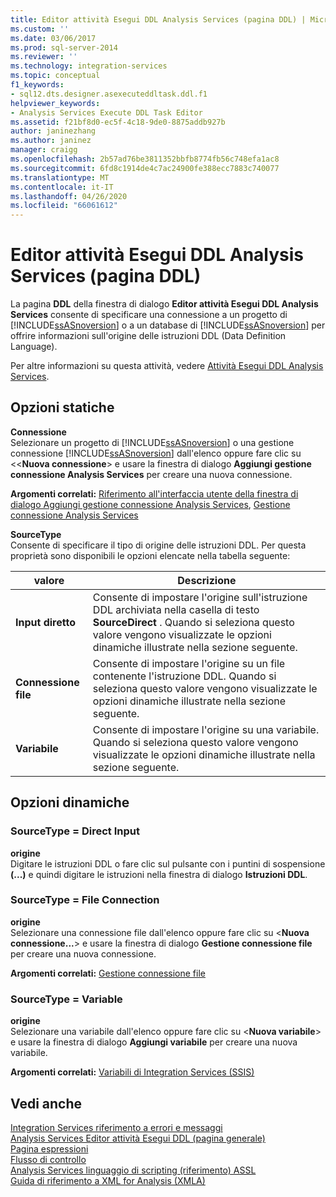 ```yaml
---
title: Editor attività Esegui DDL Analysis Services (pagina DDL) | Microsoft Docs
ms.custom: ''
ms.date: 03/06/2017
ms.prod: sql-server-2014
ms.reviewer: ''
ms.technology: integration-services
ms.topic: conceptual
f1_keywords:
- sql12.dts.designer.asexecuteddltask.ddl.f1
helpviewer_keywords:
- Analysis Services Execute DDL Task Editor
ms.assetid: f21bf8d0-ec5f-4c18-9de0-8875addb927b
author: janinezhang
ms.author: janinez
manager: craigg
ms.openlocfilehash: 2b57ad76be3811352bbfb8774fb56c748efa1ac8
ms.sourcegitcommit: 6fd8c1914de4c7ac24900fe388ecc7883c740077
ms.translationtype: MT
ms.contentlocale: it-IT
ms.lasthandoff: 04/26/2020
ms.locfileid: "66061612"
---
```

# <a name="analysis-services-execute-ddl-task-editor-ddl-page"></a>Editor attività Esegui DDL Analysis Services (pagina DDL)
  La pagina **DDL** della finestra di dialogo **Editor attività Esegui DDL Analysis Services** consente di specificare una connessione a un progetto di [!INCLUDE[ssASnoversion](../includes/ssasnoversion-md.md)] o a un database di [!INCLUDE[ssASnoversion](../includes/ssasnoversion-md.md)] per offrire informazioni sull'origine delle istruzioni DDL (Data Definition Language).  
  
 Per altre informazioni su questa attività, vedere [Attività Esegui DDL Analysis Services](control-flow/analysis-services-execute-ddl-task.md).  
  
## <a name="static-options"></a>Opzioni statiche  
 **Connessione**  
 Selezionare un progetto di [!INCLUDE[ssASnoversion](../includes/ssasnoversion-md.md)] o una gestione connessione [!INCLUDE[ssASnoversion](../includes/ssasnoversion-md.md)] dall'elenco oppure fare clic su <\<**Nuova connessione**> e usare la finestra di dialogo **Aggiungi gestione connessione Analysis Services** per creare una nuova connessione.  
  
 **Argomenti correlati:** [Riferimento all'interfaccia utente della finestra di dialogo Aggiungi gestione connessione Analysis Services](connection-manager/add-analysis-services-connection-manager-dialog-box-ui-reference.md), [Gestione connessione Analysis Services](connection-manager/analysis-services-connection-manager.md)  
  
 **SourceType**  
 Consente di specificare il tipo di origine delle istruzioni DDL. Per questa proprietà sono disponibili le opzioni elencate nella tabella seguente:  
  
|valore|Descrizione|  
|-----------|-----------------|  
|**Input diretto**|Consente di impostare l'origine sull'istruzione DDL archiviata nella casella di testo **SourceDirect** . Quando si seleziona questo valore vengono visualizzate le opzioni dinamiche illustrate nella sezione seguente.|  
|**Connessione file**|Consente di impostare l'origine su un file contenente l'istruzione DDL. Quando si seleziona questo valore vengono visualizzate le opzioni dinamiche illustrate nella sezione seguente.|  
|**Variabile**|Consente di impostare l'origine su una variabile. Quando si seleziona questo valore vengono visualizzate le opzioni dinamiche illustrate nella sezione seguente.|  
  
## <a name="dynamic-options"></a>Opzioni dinamiche  
  
### <a name="sourcetype--direct-input"></a>SourceType = Direct Input  
 **origine**  
 Digitare le istruzioni DDL o fare clic sul pulsante con i puntini di sospensione **(...)** e quindi digitare le istruzioni nella finestra di dialogo **Istruzioni DDL**.  
  
### <a name="sourcetype--file-connection"></a>SourceType = File Connection  
 **origine**  
 Selezionare una connessione file dall'elenco oppure fare clic su \<**Nuova connessione...**> e usare la finestra di dialogo **Gestione connessione file** per creare una nuova connessione.  
  
 **Argomenti correlati:** [Gestione connessione file](connection-manager/file-connection-manager.md)  
  
### <a name="sourcetype--variable"></a>SourceType = Variable  
 **origine**  
 Selezionare una variabile dall'elenco oppure fare clic su \<**Nuova variabile**> e usare la finestra di dialogo **Aggiungi variabile** per creare una nuova variabile.  
  
 **Argomenti correlati:** [Variabili di Integration Services &#40;SSIS&#41;](integration-services-ssis-variables.md)  
  
## <a name="see-also"></a>Vedi anche  
 [Integration Services riferimento a errori e messaggi](../../2014/integration-services/integration-services-error-and-message-reference.md)   
 [Analysis Services Editor attività Esegui DDL &#40;pagina generale&#41;](general-page-of-integration-services-designers-options.md)   
 [Pagina espressioni](expressions/expressions-page.md)   
 [Flusso di controllo](control-flow/control-flow.md)   
 [Analysis Services linguaggio di scripting &#40;riferimento&#41; ASSL](https://docs.microsoft.com/bi-reference/assl/analysis-services-scripting-language-assl-for-xmla)   
 [Guida di riferimento a XML for Analysis &#40;XMLA&#41;](https://docs.microsoft.com/bi-reference/xmla/xml-for-analysis-xmla-reference)  
  
  
